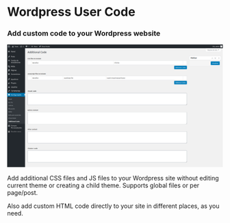 # Wordpress User Code
### Add custom code to your Wordpress website

![Preview](preview.png)

Add additional CSS files and JS files to your Wordpress site without editing current theme or creating a child theme. Supports global files or per page/post.

Also add custom HTML code directly to your site in different places, as you need.